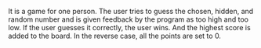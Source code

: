 It is a game for one person. The user tries to guess the chosen, hidden, and random number and is given feedback by the program as too high and too low. If the user guesses it correctly, the user wins. And the highest score is added to the board. In the reverse case, all the points are set to 0.
